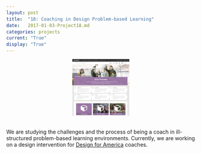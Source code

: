 ```yaml
---
layout: post
title:  "18: Coaching in Design Problem-based Learning"
date:   2017-01-03-Project18.md
categories: projects
current: "True"
display: "True"
---
```


<!-- <h2> A Sound Composition Tablet App for Introducing Computational Thinking </h2> -->
<center><img src="images/projects/loft.jpg" width="30%"></center><br>

 We are studying the challenges and the process of being a coach in ill-structured problem-based learning environments. Currently, we are working on a design intervention for <a href="http://designforamerica.com/">Design for America</a> coaches.